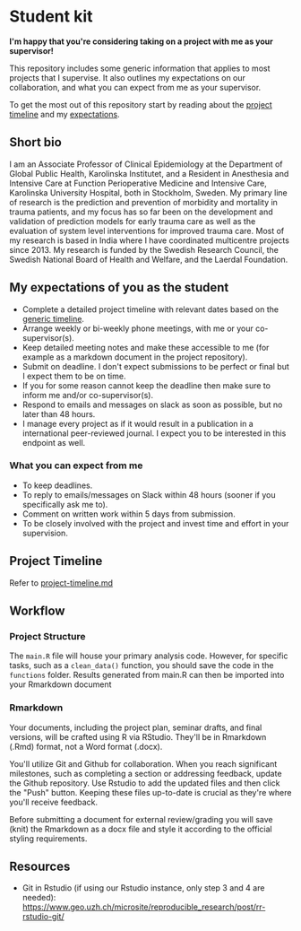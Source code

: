 # Student kit

**I'm happy that you're considering taking on a project with me as your supervisor!**

This repository includes some generic information that applies to most projects that I supervise. It also outlines my expectations on our
collaboration, and what you can expect from me as your supervisor.

To get the most out of this repository start by reading about the [project timeline](project-timeline.md) and my
[expectations](expectations.md).

## Short bio

I am an Associate Professor of Clinical Epidemiology at the Department of Global Public Health, Karolinska Institutet, and a Resident in
Anesthesia and Intensive Care at Function Perioperative Medicine and Intensive Care, Karolinska University Hospital, both in Stockholm,
Sweden. My primary line of research is the prediction and prevention of morbidity and mortality in trauma patients, and my focus has so far
been on the development and validation of prediction models for early trauma care as well as the evaluation of system level interventions
for improved trauma care. Most of my research is based in India where I have coordinated multicentre projects since 2013. My research is
funded by the Swedish Research Council, the Swedish National Board of Health and Welfare, and the Laerdal Foundation.

## My expectations of you as the student

- Complete a detailed project timeline with relevant dates based on the [generic timeline](project-timeline.md).
- Arrange weekly or bi-weekly phone meetings, with me or your co-supervisor(s).
- Keep detailed meeting notes and make these accessible to me (for example as a markdown document in the project repository).
- Submit on deadline. I don't expect submissions to be perfect or final but I expect them to be on time.
- If you for some reason cannot keep the deadline then make sure to inform me and/or co-supervisor(s).
- Respond to emails and messages on slack as soon as possible, but no later than 48 hours.
- I manage every project as if it would result in a publication in a international peer-reviewed journal. I expect you to be interested in
  this endpoint as well.

### What you can expect from me

- To keep deadlines.
- To reply to emails/messages on Slack within 48 hours (sooner if you specifically ask me to).
- Comment on written work within 5 days from submission.
- To be closely involved with the project and invest time and effort in your supervision.

## Project Timeline

Refer to [project-timeline.md](/project-timeline.md)

## Workflow

### Project Structure

The `main.R` file will house your primary analysis code. However, for specific tasks, such as a `clean_data()` function, you should save the
code in the `functions` folder. Results generated from main.R can then be imported into your Rmarkdown document

### Rmarkdown

Your documents, including the project plan, seminar drafts, and final versions, will be crafted using R via RStudio. They'll be in Rmarkdown
(.Rmd) format, not a Word format (.docx).

You'll utilize Git and Github for collaboration. When you reach significant milestones, such as completing a section or addressing feedback,
update the Github repository. Use Rstudio to add the updated files and then click the "Push" button. Keeping these files up-to-date is
crucial as they're where you'll receive feedback.

Before submitting a document for external review/grading you will save (knit) the Rmarkdown as a docx file and style it according to the
official styling requirements.

## Resources

- Git in Rstudio (if using our Rstudio instance, only step 3 and 4 are needed):
  https://www.geo.uzh.ch/microsite/reproducible_research/post/rr-rstudio-git/
